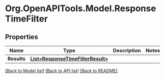 
# Org.OpenAPITools.Model.ResponseTimeFilter

## Properties

Name | Type | Description | Notes
------------ | ------------- | ------------- | -------------
**Results** | [**List&lt;ResponseTimeFilterResult&gt;**](ResponseTimeFilterResult.md) |  | 

[[Back to Model list]](../README.md#documentation-for-models)
[[Back to API list]](../README.md#documentation-for-api-endpoints)
[[Back to README]](../README.md)

